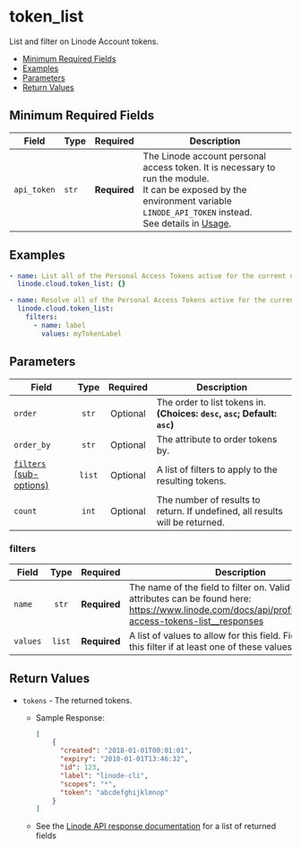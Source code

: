 # token_list

List and filter on Linode Account tokens.

- [Minimum Required Fields](#minimum-required-fields)
- [Examples](#examples)
- [Parameters](#parameters)
- [Return Values](#return-values)

## Minimum Required Fields
| Field       | Type  | Required     | Description                                                                                                                                                                                                              |
|-------------|-------|--------------|--------------------------------------------------------------------------------------------------------------------------------------------------------------------------------------------------------------------------|
| `api_token` | `str` | **Required** | The Linode account personal access token. It is necessary to run the module. <br/>It can be exposed by the environment variable `LINODE_API_TOKEN` instead. <br/>See details in [Usage](https://github.com/linode/ansible_linode?tab=readme-ov-file#usage). |

## Examples

```yaml
- name: List all of the Personal Access Tokens active for the current user
  linode.cloud.token_list: {}
```

```yaml
- name: Resolve all of the Personal Access Tokens active for the current user
  linode.cloud.token_list:
    filters:
      - name: label
        values: myTokenLabel
```


## Parameters

| Field     | Type | Required | Description                                                                  |
|-----------|------|----------|------------------------------------------------------------------------------|
| `order` | <center>`str`</center> | <center>Optional</center> | The order to list tokens in.  **(Choices: `desc`, `asc`; Default: `asc`)** |
| `order_by` | <center>`str`</center> | <center>Optional</center> | The attribute to order tokens by.   |
| [`filters` (sub-options)](#filters) | <center>`list`</center> | <center>Optional</center> | A list of filters to apply to the resulting tokens.   |
| `count` | <center>`int`</center> | <center>Optional</center> | The number of results to return. If undefined, all results will be returned.   |

### filters

| Field     | Type | Required | Description                                                                  |
|-----------|------|----------|------------------------------------------------------------------------------|
| `name` | <center>`str`</center> | <center>**Required**</center> | The name of the field to filter on. Valid filterable attributes can be found here: https://www.linode.com/docs/api/profile/#personal-access-tokens-list__responses   |
| `values` | <center>`list`</center> | <center>**Required**</center> | A list of values to allow for this field. Fields will pass this filter if at least one of these values matches.   |

## Return Values

- `tokens` - The returned tokens.

    - Sample Response:
        ```json
        [
            {
              "created": "2018-01-01T00:01:01",
              "expiry": "2018-01-01T13:46:32",
              "id": 123,
              "label": "linode-cli",
              "scopes": "*",
              "token": "abcdefghijklmnop"
            }
        ]
        ```
    - See the [Linode API response documentation](https://www.linode.com/docs/api/profile/#personal-access-tokens-list__response-samples) for a list of returned fields


